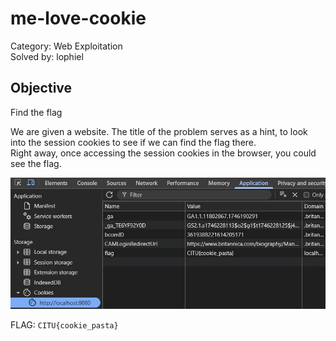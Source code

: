 # me-love-cookie

Category: Web Exploitation\
Solved by: lophiel

## Objective

Find the flag

We are given a website. The title of the problem serves as a hint, to look into the session cookies to see if we can find the flag there.\
Right away, once accessing the session cookies in the browser, you could see the flag.

![Screenshot of session cookies](cookie.jpg)

FLAG: `CITU{cookie_pasta}`
